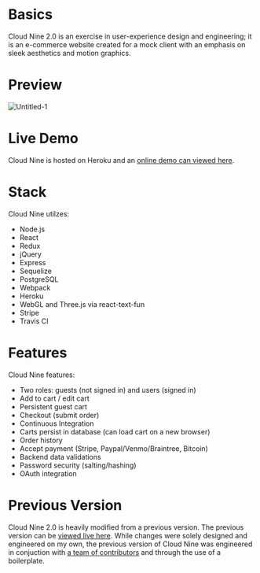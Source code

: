 # Basics
Cloud Nine 2.0 is an exercise in user-experience design and engineering; it is an e-commerce website created for a mock client with an emphasis on sleek aesthetics and motion graphics. 

# Preview
![Untitled-1](https://user-images.githubusercontent.com/41743572/78098736-e82cad80-73ad-11ea-82a1-6fb9ae746dd8.gif "Preview")

# Live Demo
Cloud Nine is hosted on Heroku and an [online demo can viewed here](https://cloudninebeauty.herokuapp.com/).

# Stack
Cloud Nine utilzes: 
* Node.js
* React
* Redux
* jQuery
* Express
* Sequelize 
* PostgreSQL
* Webpack
* Heroku
* WebGL and Three.js via react-text-fun
* Stripe
* Travis CI

# Features
Cloud Nine features:
* Two roles: guests (not signed in) and users (signed in)
* Add to cart / edit cart
* Persistent guest cart
* Checkout (submit order)
* Continuous Integration 
* Carts persist in database (can load cart on a new browser)
* Order history
* Accept payment (Stripe, Paypal/Venmo/Braintree, Bitcoin)
* Backend data validations
* Password security (salting/hashing)
* OAuth integration

# Previous Version
Cloud Nine 2.0 is heavily modified from a previous version. The previous version can be [viewed live here](https://cl0udnine.herokuapp.com/). While changes were solely designed and engineered on my own, the previous version of Cloud Nine was engineered in conjuction with [a team of contributors](https://github.com/team-myrel/cl0udnine) and through the use of a boilerplate. 
